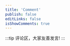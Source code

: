 ```yaml
---
title: 'Comment'
publish: false
editLinks: false
isShowComments: true
---
```

:::tip
评论区，大家友善发言!
:::